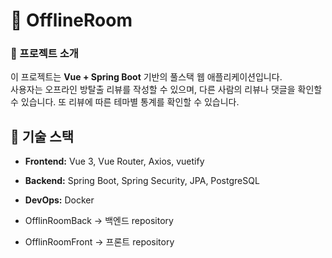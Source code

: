 # 📌 OfflineRoom 

### 📖 프로젝트 소개
이 프로젝트는 **Vue + Spring Boot** 기반의 풀스택 웹 애플리케이션입니다.  
사용자는 오프라인 방탈출 리뷰를 작성할 수 있으며, 다른 사람의 리뷰나 댓글을 확인할 수 있습니다.
또 리뷰에 따른 테마별 통계를 확인할 수 있습니다.

## 🚀 기술 스택
- **Frontend:** Vue 3, Vue Router, Axios, vuetify
- **Backend:** Spring Boot, Spring Security, JPA, PostgreSQL
- **DevOps:** Docker

- OfflinRoomBack -> 백엔드 repository
- OfflinRoomFront -> 프론트 repository

